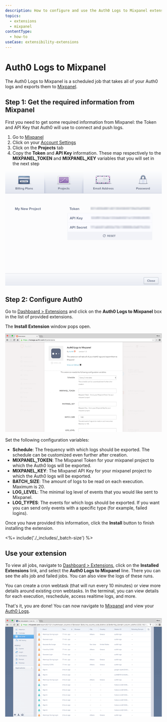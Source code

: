```yaml
---
description: How to configure and use the Auth0 Logs to Mixpanel extension.
topics:
  - extensions
  - mixpanel
contentType:
  - how-to
useCase: extensibility-extensions
---
```


# Auth0 Logs to Mixpanel

The Auth0 Logs to Mixpanel is a scheduled job that takes all of your Auth0 logs and exports them to [Mixpanel](https://mixpanel.com).

## Step 1: Get the required information from Mixpanel

First you need to get some required information from Mixpanel: the Token and API Key that Auth0 will use to connect and push logs.

1. Go to [Mixpanel](https://mixpanel.com)
1. Click on your [Account Settings](https://mixpanel.com/account/)
1. Click on the **Projects** tab
1. Copy the **Token** and **API Key** information. These map respectively to the **MIXPANEL_TOKEN** and **MIXPANEL_KEY** variables that you will set in the next step

![Get keys from Mixpanel](/media/articles/extensions/mixpanel/mixpanel-project-info.png)

## Step 2: Configure Auth0

Go to [Dashboard > Extensions](${manage_url}/#/extensions) and click on the **Auth0 Logs to Mixpanel** box in the list of provided extensions. 

The **Install Extension** window pops open.

![Install Auth0 Extension](/media/articles/extensions/mixpanel/extension-mgmt-mixpanel.png)

Set the following configuration variables:
- **Schedule**: The frequency with which logs should be exported. The schedule can be customized even further after creation.
- **MIXPANEL_TOKEN**: The Mixpanel Token for your mixpanel project to which the Auth0 logs will be exported.
- **MIXPANEL_KEY**: The Mixpanel API Key for your mixpanel project to which the Auth0 logs will be exported.
- **BATCH_SIZE**: The amount of logs to be read on each execution. Maximum is 20.
- **LOG_LEVEL**: The minimal log level of events that you would like sent to Mixpanel.
- **LOG_TYPES**: The events for which logs should be exported.  If you want you can send only events with a specific type (for example, failed logins).

Once you have provided this information, click the **Install** button to finish installing the extension.

<%= include('./_includes/_batch-size') %>

## Use your extension

To view all jobs, navigate to [Dashboard > Extensions](${manage_url}/#/extensions), click on the **Installed Extensions** link, and select the **Auth0 Logs to Mixpanel** line. There you can see the alls job and failed jobs. You can also view the logs of these runs.

You can create a cron webtask (that will run every 10 minutes) or view more details around existing cron webtasks. In the terminal, you can view details for each execution, reschedule, access realtime logs, and more.

That's it, you are done! You can now navigate to [Mixpanel](https://mixpanel.com) and view your [Auth0 Logs](${manage_url}/#/logs).

![](/media/articles/extensions/mixpanel/auth0-logs-at-mixpanel.png)
